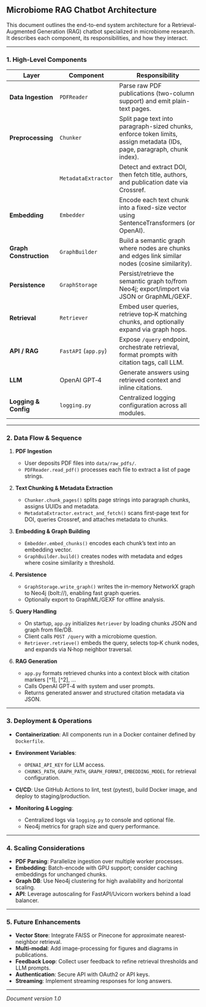 ## Microbiome RAG Chatbot Architecture

This document outlines the end-to-end system architecture for a Retrieval-Augmented Generation (RAG) chatbot specialized in microbiome research. It describes each component, its responsibilities, and how they interact.

---

### 1. High-Level Components

| Layer                  | Component            | Responsibility                                                                                                          |
| ---------------------- | -------------------- | ----------------------------------------------------------------------------------------------------------------------- |
| **Data Ingestion**     | `PDFReader`          | Parse raw PDF publications (two-column support) and emit plain-text pages.                                              |
| **Preprocessing**      | `Chunker`            | Split page text into paragraph-sized chunks, enforce token limits, assign metadata (IDs, page, paragraph, chunk index). |
|                        | `MetadataExtractor`  | Detect and extract DOI, then fetch title, authors, and publication date via Crossref.                                   |
| **Embedding**          | `Embedder`           | Encode each text chunk into a fixed-size vector using SentenceTransformers (or OpenAI).                                 |
| **Graph Construction** | `GraphBuilder`       | Build a semantic graph where nodes are chunks and edges link similar nodes (cosine similarity).                         |
| **Persistence**        | `GraphStorage`       | Persist/retrieve the semantic graph to/from Neo4j; export/import via JSON or GraphML/GEXF.                              |
| **Retrieval**          | `Retriever`          | Embed user queries, retrieve top‑K matching chunks, and optionally expand via graph hops.                               |
| **API / RAG**          | `FastAPI` (`app.py`) | Expose `/query` endpoint, orchestrate retrieval, format prompts with citation tags, call LLM.                           |
| **LLM**                | OpenAI GPT‑4         | Generate answers using retrieved context and inline citations.                                                          |
| **Logging & Config**   | `logging.py`         | Centralized logging configuration across all modules.                                                                   |

---

### 2. Data Flow & Sequence

1. **PDF Ingestion**

   * User deposits PDF files into `data/raw_pdfs/`.
   * `PDFReader.read_pdf()` processes each file to extract a list of page strings.

2. **Text Chunking & Metadata Extraction**

   * `Chunker.chunk_pages()` splits page strings into paragraph chunks, assigns UUIDs and metadata.
   * `MetadataExtractor.extract_and_fetch()` scans first-page text for DOI, queries Crossref, and attaches metadata to chunks.

3. **Embedding & Graph Building**

   * `Embedder.embed_chunks()` encodes each chunk’s text into an embedding vector.
   * `GraphBuilder.build()` creates nodes with metadata and edges where cosine similarity ≥ threshold.

4. **Persistence**

   * `GraphStorage.write_graph()` writes the in-memory NetworkX graph to Neo4j (bolt://), enabling fast graph queries.
   * Optionally export to GraphML/GEXF for offline analysis.

5. **Query Handling**

   * On startup, `app.py` initializes `Retriever` by loading chunks JSON and graph from file/DB.
   * Client calls `POST /query` with a microbiome question.
   * `Retriever.retrieve()` embeds the query, selects top‑K chunk nodes, and expands via N‑hop neighbor traversal.

6. **RAG Generation**

   * `app.py` formats retrieved chunks into a context block with citation markers \[^1], \[^2], …
   * Calls OpenAI GPT‑4 with system and user prompts.
   * Returns generated answer and structured citation metadata via JSON.

---

### 3. Deployment & Operations

* **Containerization**: All components run in a Docker container defined by `Dockerfile`.
* **Environment Variables**:

  * `OPENAI_API_KEY` for LLM access.
  * `CHUNKS_PATH`, `GRAPH_PATH`, `GRAPH_FORMAT`, `EMBEDDING_MODEL` for retrieval configuration.
* **CI/CD**: Use GitHub Actions to lint, test (pytest), build Docker image, and deploy to staging/production.
* **Monitoring & Logging**:

  * Centralized logs via `logging.py` to console and optional file.
  * Neo4j metrics for graph size and query performance.

---

### 4. Scaling Considerations

* **PDF Parsing**: Parallelize ingestion over multiple worker processes.
* **Embedding**: Batch-encode with GPU support; consider caching embeddings for unchanged chunks.
* **Graph DB**: Use Neo4j clustering for high availability and horizontal scaling.
* **API**: Leverage autoscaling for FastAPI/Uvicorn workers behind a load balancer.

---

### 5. Future Enhancements

* **Vector Store**: Integrate FAISS or Pinecone for approximate nearest-neighbor retrieval.
* **Multi-modal**: Add image-processing for figures and diagrams in publications.
* **Feedback Loop**: Collect user feedback to refine retrieval thresholds and LLM prompts.
* **Authentication**: Secure API with OAuth2 or API keys.
* **Streaming**: Implement streaming responses for long answers.

---

*Document version 1.0*
